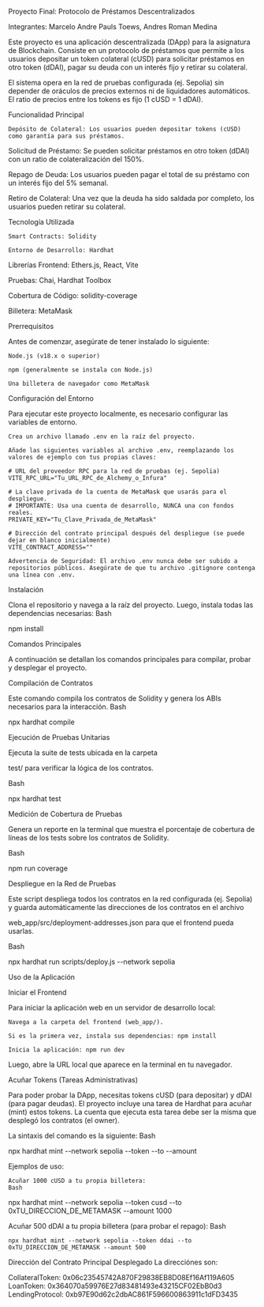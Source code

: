 Proyecto Final: Protocolo de Préstamos Descentralizados

Integrantes:    Marcelo Andre Pauls Toews, 
                Andres Roman Medina

Este proyecto es una aplicación descentralizada (DApp) para la asignatura de Blockchain. Consiste en un protocolo de préstamos que permite a los usuarios depositar un token colateral (cUSD) para solicitar préstamos en otro token (dDAI), pagar su deuda con un interés fijo y retirar su colateral.

El sistema opera en la red de pruebas configurada (ej. Sepolia) sin depender de oráculos de precios externos ni de liquidadores automáticos. El ratio de precios entre los tokens es fijo (1 cUSD = 1 dDAI).

Funcionalidad Principal

    Depósito de Colateral: Los usuarios pueden depositar tokens (cUSD) como garantía para sus préstamos.

Solicitud de Préstamo: Se pueden solicitar préstamos en otro token (dDAI) con un ratio de colateralización del 150%.

Repago de Deuda: Los usuarios pueden pagar el total de su préstamo con un interés fijo del 5% semanal.

Retiro de Colateral: Una vez que la deuda ha sido saldada por completo, los usuarios pueden retirar su colateral.

Tecnología Utilizada

    Smart Contracts: Solidity

    Entorno de Desarrollo: Hardhat 

Librerías Frontend: Ethers.js, React, Vite 

Pruebas: Chai, Hardhat Toolbox 

Cobertura de Código: solidity-coverage 

Billetera: MetaMask 

Prerrequisitos

Antes de comenzar, asegúrate de tener instalado lo siguiente:

    Node.js (v18.x o superior)

    npm (generalmente se instala con Node.js)

    Una billetera de navegador como MetaMask

Configuración del Entorno

Para ejecutar este proyecto localmente, es necesario configurar las variables de entorno.

    Crea un archivo llamado .env en la raíz del proyecto.

    Añade las siguientes variables al archivo .env, reemplazando los valores de ejemplo con tus propias claves:

    # URL del proveedor RPC para la red de pruebas (ej. Sepolia)
    VITE_RPC_URL="Tu_URL_RPC_de_Alchemy_o_Infura"

    # La clave privada de la cuenta de MetaMask que usarás para el despliegue.
    # IMPORTANTE: Usa una cuenta de desarrollo, NUNCA una con fondos reales.
    PRIVATE_KEY="Tu_Clave_Privada_de_MetaMask"

    # Dirección del contrato principal después del despliegue (se puede dejar en blanco inicialmente)
    VITE_CONTRACT_ADDRESS=""

    Advertencia de Seguridad: El archivo .env nunca debe ser subido a repositorios públicos. Asegúrate de que tu archivo .gitignore contenga una línea con .env.

Instalación

Clona el repositorio y navega a la raíz del proyecto. Luego, instala todas las dependencias necesarias:
Bash

npm install

Comandos Principales

A continuación se detallan los comandos principales para compilar, probar y desplegar el proyecto.

Compilación de Contratos

Este comando compila los contratos de Solidity y genera los ABIs necesarios para la interacción.
Bash

npx hardhat compile

Ejecución de Pruebas Unitarias

Ejecuta la suite de tests ubicada en la carpeta 

test/ para verificar la lógica de los contratos.

Bash

npx hardhat test

Medición de Cobertura de Pruebas

Genera un reporte en la terminal que muestra el porcentaje de cobertura de líneas de los tests sobre los contratos de Solidity.

Bash

npm run coverage

Despliegue en la Red de Pruebas

Este script despliega todos los contratos en la red configurada (ej. Sepolia) y guarda automáticamente las direcciones de los contratos en el archivo 

web_app/src/deployment-addresses.json para que el frontend pueda usarlas.

Bash

npx hardhat run scripts/deploy.js --network sepolia

Uso de la Aplicación

Iniciar el Frontend

Para iniciar la aplicación web en un servidor de desarrollo local:

    Navega a la carpeta del frontend (web_app/).

    Si es la primera vez, instala sus dependencias: npm install

    Inicia la aplicación: npm run dev

Luego, abre la URL local que aparece en la terminal en tu navegador.

Acuñar Tokens (Tareas Administrativas)

Para poder probar la DApp, necesitas tokens cUSD (para depositar) y dDAI (para pagar deudas). El proyecto incluye una tarea de Hardhat para acuñar (mint) estos tokens. La cuenta que ejecuta esta tarea debe ser la misma que desplegó los contratos (el 
owner).

La sintaxis del comando es la siguiente:
Bash

npx hardhat mint --network sepolia --token <simbolo> --to <direccion> --amount <cantidad>

Ejemplos de uso:

    Acuñar 1000 cUSD a tu propia billetera:
    Bash

npx hardhat mint --network sepolia --token cusd --to 0xTU_DIRECCION_DE_METAMASK --amount 1000

Acuñar 500 dDAI a tu propia billetera (para probar el repago):
Bash

    npx hardhat mint --network sepolia --token ddai --to 0xTU_DIRECCION_DE_METAMASK --amount 500

Dirección del Contrato Principal Desplegado
La direcciónes son:

CollateralToken: 0x06c23545742A870F29838EB8D08Ef16Af119A605
LoanToken:       0x364070a59976E27d83481493e43215CF02EbB0d3
LendingProtocol: 0xb97E90d62c2dbAC861F596600863911c1dFD3435